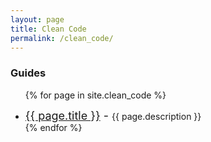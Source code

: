 ```yaml
---
layout: page
title: Clean Code
permalink: /clean_code/
---
```

### Guides
<ul>

{% for page in site.clean_code %}
  <li>
    <span style="font-size: 18px;"><a href="{{ page.url }}">{{ page.title }}</a> - </span>
    <span>{{ page.description }}</span>
  </li>
{% endfor %}

</ul>
